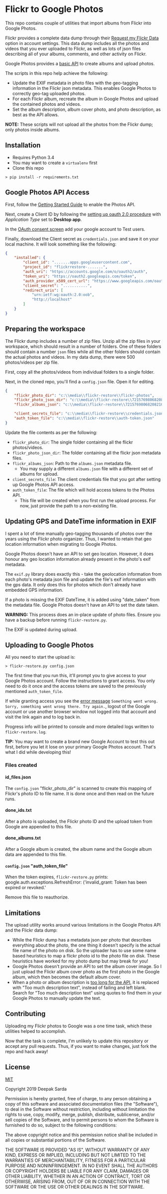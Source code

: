 # Flickr to Google Photos

This repo contains couple of utilities that import albums from Flickr into Google Photos.

Flickr provides a complete data dump through their [Request my Flickr Data][0] option in account settings.
This data dump includes all the photos and videos that you ever uploaded to Flickr, as well as lots of json files
describing all of your albums, comments, and other activity on Flickr.

Google Photos provides a [basic API][1] to create albums and upload photos.

The scripts in this repo help achieve the following:

* Update the EXIF metadata in photo files with the geo-tagging information in the Flickr json metadata. This enables Google Photos to correctly geo-tag uploaded photos.
* For each Flickr album, recreate the album in Google Photos and upload the contained photos and videos.
* Set the album description, album cover photo, and photo description, as best as the API allows.

**NOTE:** These scripts will not upload all the photos from the Flickr dump; only photos inside albums.

[0]: https://help.flickr.com/en_us/download-photos-or-albums-in-flickr-HJeLjhQskX
[1]: https://developers.google.com/photos/library/guides/overview

## Installation

* Requires Python 3.4
* You may want to create a `virtualenv` first
* Clone this repo

```
> pip install -r requirements.txt
```

## Google Photos API Access

First, follow the [Getting Started Guide][2] to enable the Photos API.

Next, create a Client ID by following the [setting up oauth 2.0 procedure][3] with _Application Type_ set to **Desktop app**.

In the [OAuth consent screen][4] add your google account to Test users.

Finally, download the Client secret as `credentials.json` and save it on your local machine. It will look something like the following:

```json
{
    "installed": {
        "client_id": ".......apps.googleusercontent.com",
        "project_id": "flickrrestore-.......",
        "auth_uri": "https://accounts.google.com/o/oauth2/auth",
        "token_uri": "https://oauth2.googleapis.com/token",
        "auth_provider_x509_cert_url": "https://www.googleapis.com/oauth2/v1/certs",
        "client_secret": "...........",
        "redirect_uris": [
            "urn:ietf:wg:oauth:2.0:oob",
            "http://localhost"
        ]
    }
}
```

[2]: https://developers.google.com/photos/library/guides/get-started
[3]: https://support.google.com/cloud/answer/6158849
[4]: https://console.cloud.google.com/apis/credentials/consent

## Preparing the workspace

The Flickr dump includes a number of zip files. Unzip all the zip files in your workspace, which should result in a number of folders. One of these folders should contain a number `json` files while all the other folders should contain the actual photos and videos. In my data dump, there were 500 photos/videos per zip file.

First, copy all the photos/videos from individual folders to a single folder.

Next, in the cloned repo, you'll find a `config.json` file. Open it for editing.

```json
{
    "flickr_photo_dir": "c:\\media\\flickr-restore\\flickr-photos",
    "flickr_photo_json_dir": "c:\\media\\flickr-restore\\72157698068208210_90be50b743b6_part1",
    "flickr_albums_json": "c:\\media\\flickr-restore\\72157698068208210_90be50b743b6_part1\\albums.json",

    "client_secrets_file": "c:\\media\\flickr-restore\\credentials.json",
    "auth_token_file": "c:\\media\\flickr-restore\\auth-token.json"
}
```

Update the file contents as per the following:

* `flickr_photo_dir`: The single folder containing all the flickr photos/videos.
* `flickr_photo_json_dir`: The folder containing all the flickr json metadata files.
* `flickr_albums_json`: Path to the `albums.json` metadata file.
  *  You may supply a different `albums.json` file with a different set of albums for upload.
* `client_secrets_file`: The client credentials file that you got after setting up Google Photos API access.
* `auth_token_file`: The file which will hold access tokens to the Photos API.
  * This file will be created when you first run the upload process. For now, just provide the path to a non-existing file.

## Updating GPS and DateTime information in EXIF

I spent a lot of time manually geo-tagging thousands of photos over the years using the Flickr photo organizer. Thus, I wanted to retain that geo location information when migrating to Google Photos.

Google Photos doesn't have an API to set geo location. However, it does honour any geo location information already present in the photo's exif metadata.

The `exif.py` library does exactly this - take the geolocation information from each photo's metadata json file and update the file's exif information with the gps data. It only does this for photos which don't already have embedded GPS information.

If a photo is missing the EXIF DateTime, it is added using "date_taken" from the metadata file. Google Photos doesn't have an API to set the date taken.

**WARNING:** This process does an in-place update of photo files. Ensure you have a backup before running `flickr-restore.py`.

The EXIF is updated during upload.

## Uploading to Google Photos

All you need to start the upload is:

```
> flickr-restore.py config.json
```

The first time that you run this, it'll prompt you to give access to your Google Photos account. Follow the instructions to grant access. You only need to do it once and the access tokens are saved to the previously mentioned `auth_token_file`.

If while granting access you see the [error message][5] `Something went wrong. Sorry, something went wrong there. Try again.`,
logout of the Google account or use another browser window not logged into that account
and visit the link again and to log back in.

[5]: https://stackoverflow.com/q/65821740

Progress info will be printed to console and more detailed logs written to `flickr-restore.log`.

**TIP:** You may want to create a brand new Google Account to test this out first, before you let it lose on your primary Google Photos account. That's what I did while developing this!

### Files created

#### id_files.json

The `config.json` "flickr_photo_dir" is scanned to create this mapping of Flickr's photo ID to file name.
It is done once and then read on the future runs.

#### done_ids.txt

After a photo is uploaded, the Flickr photo ID and the upload token from Google are appended to this file.

#### done_albums.txt

After a Google album is created, the album name and the Google album data are appended to this file.

#### `config.json` "auth_token_file"

When the token expires, `flickr-restore.py` prints: google.auth.exceptions.RefreshError: ('invalid_grant: Token has been expired or revoked.'

Remove this file to reauthorize.

## Limitations

The upload utility works around various limitations in the Google Photos API and the Flickr data dump:

* While the Flickr dump has a metadata json per photo that describes everything about the photo, the one thing it doesn't specify is the actual file name of the photo on disk. So the uploader has to use some name based heuristics to map a flickr photo id to the photo file on disk. These heuristics have worked for my photo dump but may break for you!
* Google Photos doesn't provide an API to set the album cover image. So I just upload the Flickr album cover photo as the first photo in the Google album, which then becomes the default album cover.
* When a photo or album description is [too long for the API][6], it is replaced with "Too much description text", instead of failing and left blank. Search for "Too much description text" using quotes to find them in your Google Photos to manually update the text.

[6]: https://developers.google.com/photos/library/reference/rest/v1/mediaItems/batchCreate#NewMediaItem

## Contributing

Uploading my Flickr photos to Google was a one time task, which these utilities helped to accomplish.

Now that the task is complete, I'm unlikely to update this repository or accept any pull requests. Thus, if you want to make changes, just fork the repo and hack away!

## License

[MIT](https://opensource.org/licenses/MIT)

Copyright 2019 Deepak Sarda

Permission is hereby granted, free of charge, to any person obtaining a copy of this software and associated documentation files (the "Software"), to deal in the Software without restriction, including without limitation the rights to use, copy, modify, merge, publish, distribute, sublicense, and/or sell copies of the Software, and to permit persons to whom the Software is furnished to do so, subject to the following conditions:

The above copyright notice and this permission notice shall be included in all copies or substantial portions of the Software.

THE SOFTWARE IS PROVIDED "AS IS", WITHOUT WARRANTY OF ANY KIND, EXPRESS OR IMPLIED, INCLUDING BUT NOT LIMITED TO THE WARRANTIES OF MERCHANTABILITY, FITNESS FOR A PARTICULAR PURPOSE AND NONINFRINGEMENT. IN NO EVENT SHALL THE AUTHORS OR COPYRIGHT HOLDERS BE LIABLE FOR ANY CLAIM, DAMAGES OR OTHER LIABILITY, WHETHER IN AN ACTION OF CONTRACT, TORT OR OTHERWISE, ARISING FROM, OUT OF OR IN CONNECTION WITH THE SOFTWARE OR THE USE OR OTHER DEALINGS IN THE SOFTWARE.
